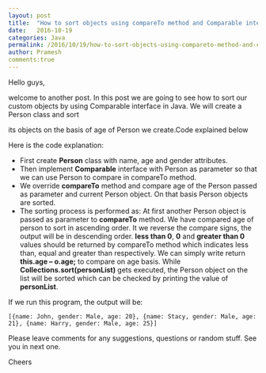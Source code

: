 ```yaml
---
layout: post
title:  "How to sort objects using compareTo method and Comparable interface in Java"
date:   2016-10-19
categories: Java
permalink: /2016/10/19/how-to-sort-objects-using-compareto-method-and-comparable-interface-in-java/
author: Pramesh
comments:true
---
```



Hello guys,

welcome to another post. In this post we are going to see how to sort our custom objects by using Comparable interface in Java. We will create a Person class and sort

its objects on the basis of age of Person we create.Code explained below

<script src="https://gist.github.com/prameshgautam/b219a1c37b4e545589e9fb9f0d120942.js"></script>

Here is the code explanation:

* First create **Person** class with name, age and gender attributes.
* Then implement **Comparable** interface with Person as parameter so that we can use Person to compare in compareTo method.
* We override **compareTo** method and compare age of the Person passed as parameter and current Person object. On that basis Person objects are sorted.
* The sorting process is performed as:
At first another Person object is passed as parameter to **compareTo** method. We have compared age of person to sort in ascending order. It we reverse the compare signs, the output will be in descending order. **less than 0**, **0** and **greater than 0** values should be returned by compareTo method which indicates less than, equal and greater than respectively. We can simply write return **this.age – o.age;** to compare on age basis. While **Collections.sort(personList)** gets executed, the Person object on the list will be sorted which can be checked by printing the value of **personList**.

If we run this program, the output will be:

`[{name: John, gender: Male, age: 20}, {name: Stacy, gender: Male, age: 21}, {name: Harry, gender: Male, age: 25}]`

Please leave comments for any suggestions, questions or random stuff. See you in next one.

Cheers 



